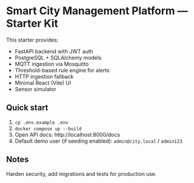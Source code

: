 # Smart City Management Platform — Starter Kit

This starter provides:
- FastAPI backend with JWT auth
- PostgreSQL + SQLAlchemy models
- MQTT ingestion via Mosquitto
- Threshold-based rule engine for alerts
- HTTP ingestion fallback
- Minimal React (Vite) UI
- Sensor simulator

## Quick start
1. `cp .env.example .env`
2. `docker compose up --build`
3. Open API docs: http://localhost:8000/docs
4. Default demo user (if seeding enabled): `admin@city.local` / `admin123`

## Notes
Harden security, add migrations and tests for production use.
